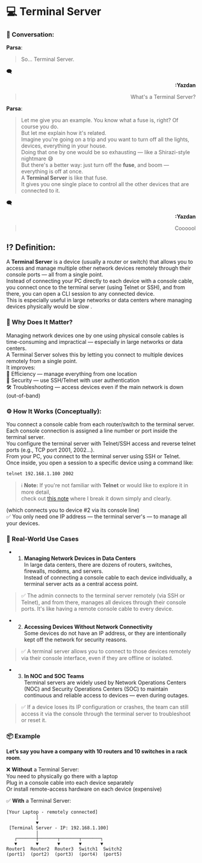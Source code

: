 # 💻 Terminal Server 

### 💬 Conversation:

**Parsa**:
> So… Terminal Server.

🗨 <div align="right"><strong>:Yazdan</strong>
> What's a Terminal Server?  
</div>

**Parsa**: 
> Let me give you an example. You know what a fuse is, right? Of course you do.  
But let me explain how it's related.  
> Imagine you're going on a trip and you want to turn off all the lights, devices, everything in your house.  
Doing that one by one would be so exhausting — like a Shirazi-style nightmare 😅  
But there's a better way: just turn off the **fuse**, and boom — everything is off at once.  
> A **Terminal Server** is like that fuse.  
It gives you one single place to control all the other devices that are connected to it.  

🗨 <div align="right"><strong>:Yazdan</strong>
> Coooool   
</div>

## ⁉ Definition:  

A **Terminal Server** is a device (usually a router or switch) that allows you to access and manage multiple other network devices remotely through their console ports — all from a single point.  
Instead of connecting your PC directly to each device with a console cable, you connect once to the terminal server (using Telnet or SSH), and from there, you can open a CLI session to any connected device.  
This is especially useful in large networks or data centers where managing devices physically would be slow .

### 🧠 Why Does It Matter?

Managing network devices one by one using physical console cables is time-consuming and impractical — especially in large networks or data centers.  
A Terminal Server solves this by letting you connect to multiple devices remotely from a single point.  
It improves:  
🧭 Efficiency — manage everything from one location  
🔐 Security — use SSH/Telnet with user authentication  
🛠️ Troubleshooting — access devices even if the main network is down (out-of-band)  

### ⚙️ How It Works (Conceptually):

You connect a console cable from each router/switch to the terminal server.  
Each console connection is assigned a line number or port inside the terminal server.  
You configure the terminal server with Telnet/SSH access and reverse telnet ports (e.g., TCP port 2001, 2002…).  
From your PC, you connect to the terminal server using SSH or Telnet.  
Once inside, you open a session to a specific device using a command like:  
```cisco
telnet 192.168.1.100 2002
```
> ℹ️ **Note:** If you're not familiar with **Telnet** or would like to explore it in more detail,  
> check out [this note](./Telnet.md) where I break it down simply and clearly.

(which connects you to device #2 via its console line)  
✅ You only need one IP address — the terminal server's — to manage all your devices.

### 🔐 Real-World Use Cases

- 1. **Managing Network Devices in Data Centers**  
In large data centers, there are dozens of routers, switches, firewalls, modems, and servers.  
Instead of connecting a console cable to each device individually, a terminal server acts as a central access point.  
> ✅ The admin connects to the terminal server remotely (via SSH or Telnet), and from there, manages all devices through their console ports.
It's like having a remote console cable to every device.  
  
- 2. **Accessing Devices Without Network Connectivity**  
Some devices do not have an IP address, or they are intentionally kept off the network for security reasons.  
> ✅ A terminal server allows you to connect to those devices remotely via their console interface, even if they are offline or isolated.  

- 3. **In NOC and SOC Teams**  
Terminal servers are widely used by Network Operations Centers (NOC) and Security Operations Centers (SOC) to maintain continuous and reliable access to devices — even during outages.  
> ✅ If a device loses its IP configuration or crashes, the team can still access it via the console through the terminal server to troubleshoot or reset it.  

### 📦 Example
**Let’s say you have a company with 10 routers and 10 switches in a rack room**.  

❌ **Without** a Terminal Server:  
You need to physically go there with a laptop  
Plug in a console cable into each device separately  
Or install remote-access hardware on each device (expensive)  

✅ **With** a Terminal Server:
```
[Your Laptop - remotely connected]
           │
           ▼
 [Terminal Server - IP: 192.168.1.100]
           │
   ┌───────┼───────┬───────┬───────┐
   ▼       ▼       ▼       ▼       ▼
Router1  Router2  Router3  Switch1  Switch2
(port1)  (port2)  (port3)  (port4)  (port5)
```

